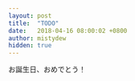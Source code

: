 ```yaml
---
layout: post
title:  "TODO"
date:   2018-04-16 08:00:02 +0800
author: mistydew
hidden: true
---
```


お誕生日、おめでとう！

<script src="https://gist.github.com/mistydew/ab24829d537819ac194d267cc37e581f.js"></script>
